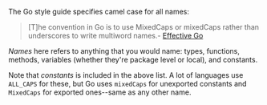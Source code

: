 The Go style guide specifies camel case for all names:

> [T]he convention in Go is to use MixedCaps or mixedCaps rather than underscores to write multiword names.- [Effective Go](https://golang.org/doc/effective_go.html#mixed-caps)

_Names_ here refers to anything that you would name: types, functions, methods, variables (whether they're package level or local), and constants.

Note that _constants_ is included in the above list. A lot of languages use `ALL_CAPS` for these, but Go uses `mixedCaps` for unexported constants and `MixedCaps` for exported ones--same as any other name.
